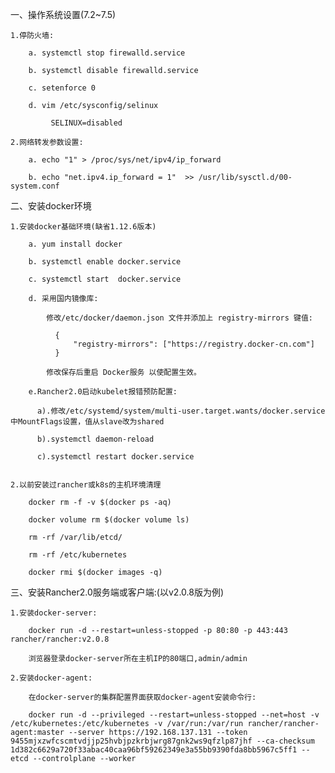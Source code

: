 一、操作系统设置(7.2~7.5)

    1.停防火墙:
    
        a. systemctl stop firewalld.service
        
        b. systemctl disable firewalld.service
        
        c. setenforce 0
        
        d. vim /etc/sysconfig/selinux
        
             SELINUX=disabled

    2.网络转发参数设置:
    
        a. echo "1" > /proc/sys/net/ipv4/ip_forward
        
        b. echo "net.ipv4.ip_forward = 1"  >> /usr/lib/sysctl.d/00-system.conf
        

二、安装docker环境

    1.安装docker基础环境(缺省1.12.6版本)
    
        a. yum install docker
        
        b. systemctl enable docker.service
        
        c. systemctl start  docker.service
        
        d. 采用国内镜像库:
        
            修改/etc/docker/daemon.json 文件并添加上 registry-mirrors 键值:
            
              {
                  "registry-mirrors": ["https://registry.docker-cn.com"]
              }
              
            修改保存后重启 Docker服务 以使配置生效。
            
        e.Rancher2.0启动kubelet报错预防配置:
        
          a).修改/etc/systemd/system/multi-user.target.wants/docker.service中MountFlags设置，值从slave改为shared
          
          b).systemctl daemon-reload
          
          c).systemctl restart docker.service
          

    2.以前安装过rancher或k8s的主机环境清理
    
        docker rm -f -v $(docker ps -aq) 
        
        docker volume rm $(docker volume ls)
        
        rm -rf /var/lib/etcd/
        
        rm -rf /etc/kubernetes
        
        docker rmi $(docker images -q)

三、安装Rancher2.0服务端或客户端:(以v2.0.8版为例)

    1.安装docker-server:
    
        docker run -d --restart=unless-stopped -p 80:80 -p 443:443 rancher/rancher:v2.0.8
        
        浏览器登录docker-server所在主机IP的80端口,admin/admin
        
    2.安装docker-agent:
    
        在docker-server的集群配置界面获取docker-agent安装命令行:
        
        docker run -d --privileged --restart=unless-stopped --net=host -v /etc/kubernetes:/etc/kubernetes -v /var/run:/var/run rancher/rancher-agent:master --server https://192.168.137.131 --token 9455mjxzwfcscmtvdjjp25hvbjpzkrbjwrg87gnk2ws9qfzlp87jhf --ca-checksum 1d382c6629a720f33abac40caa96bf59262349e3a55bb9390fda8bb5967c5ff1 --etcd --controlplane --worker
        
